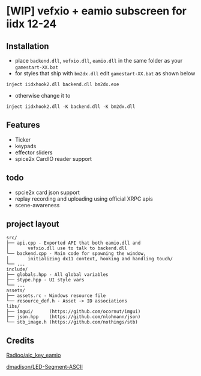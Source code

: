 ﻿# [WIP] vefxio + eamio subscreen for iidx 12-24

## Installation
- place `backend.dll`, `vefxio.dll`, `eamio.dll` in the same folder as your `gamestart-XX.bat`
- for styles that ship with `bm2dx.dll` edit `gamestart-XX.bat` as shown below
```
inject iidxhook2.dll backend.dll bm2dx.exe
```
- otherwise change it to
```
inject iidxhook2.dll -K backend.dll -K bm2dx.dll
```


## Features
- Ticker
- keypads
- effector sliders
- spice2x CardIO reader support
## todo
- spcie2x card json support
- replay recording and uploading using official XRPC apis
- scene-awareness


## project layout
```
src/
├── api.cpp - Exported API that both eamio.dll and
│       vefxio.dll use to talk to backend.dll
└── backend.cpp - Main code for spawning the window,
│       initializing dx11 context, hooking and handling touch/
└── ...
include/
├── globals.hpp - All global variables
├── stype.hpp - UI style vars
└── ...
assets/
├── assets.rc - Windows resource file
└── resource_def.h - Asset -> ID associations
libs/
├── imgui/      (https://github.com/ocornut/imgui)
├── json.hpp    (https://github.com/nlohmann/json)
└── stb_image.h (https://github.com/nothings/stb)
```

## Credits
[Radioo/aic_key_eamio](https://github.com/Radioo/aic_key_eamio)


[dmadison/LED-Segment-ASCII](https://github.com/dmadison/LED-Segment-ASCII)

